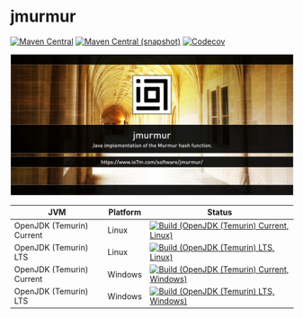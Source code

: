 jmurmur
===

[![Maven Central](https://img.shields.io/maven-central/v/com.io7m.jmurmur/com.io7m.jmurmur.svg?style=flat-square)](http://search.maven.org/#search%7Cga%7C1%7Cg%3A%22com.io7m.jmurmur%22)
[![Maven Central (snapshot)](https://img.shields.io/nexus/s/https/s01.oss.sonatype.org/com.io7m.jmurmur/com.io7m.jmurmur.svg?style=flat-square)](https://s01.oss.sonatype.org/content/repositories/snapshots/com/io7m/jmurmur/)
[![Codecov](https://img.shields.io/codecov/c/github/io7m/jmurmur.svg?style=flat-square)](https://codecov.io/gh/io7m/jmurmur)

![jmurmur](./src/site/resources/jmurmur.jpg?raw=true)

| JVM | Platform | Status |
|-----|----------|--------|
| OpenJDK (Temurin) Current | Linux | [![Build (OpenJDK (Temurin) Current, Linux)](https://img.shields.io/github/actions/workflow/status/io7m/jmurmur/main.linux.temurin.current.yml)](https://github.com/io7m/jmurmur/actions?query=workflow%3Amain.linux.temurin.current)|
| OpenJDK (Temurin) LTS | Linux | [![Build (OpenJDK (Temurin) LTS, Linux)](https://img.shields.io/github/actions/workflow/status/io7m/jmurmur/main.linux.temurin.lts.yml)](https://github.com/io7m/jmurmur/actions?query=workflow%3Amain.linux.temurin.lts)|
| OpenJDK (Temurin) Current | Windows | [![Build (OpenJDK (Temurin) Current, Windows)](https://img.shields.io/github/actions/workflow/status/io7m/jmurmur/main.windows.temurin.current.yml)](https://github.com/io7m/jmurmur/actions?query=workflow%3Amain.windows.temurin.current)|
| OpenJDK (Temurin) LTS | Windows | [![Build (OpenJDK (Temurin) LTS, Windows)](https://img.shields.io/github/actions/workflow/status/io7m/jmurmur/main.windows.temurin.lts.yml)](https://github.com/io7m/jmurmur/actions?query=workflow%3Amain.windows.temurin.lts)|
